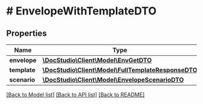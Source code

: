 # # EnvelopeWithTemplateDTO

## Properties

Name | Type | Description | Notes
------------ | ------------- | ------------- | -------------
**envelope** | [**\DocStudio\Client\Model\EnvGetDTO**](EnvGetDTO.md) |  | [optional]
**template** | [**\DocStudio\Client\Model\FullTemplateResponseDTO**](FullTemplateResponseDTO.md) |  | [optional]
**scenario** | [**\DocStudio\Client\Model\EnvelopeScenarioDTO**](EnvelopeScenarioDTO.md) |  | [optional]

[[Back to Model list]](../../README.md#models) [[Back to API list]](../../README.md#endpoints) [[Back to README]](../../README.md)
